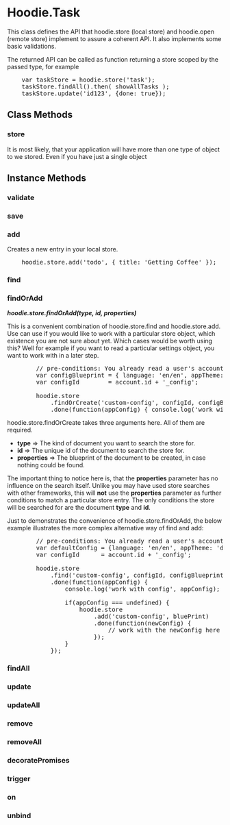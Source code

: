 # Hoodie.Task

This class defines the API that hoodie.store (local store) and hoodie.open
(remote store) implement to assure a coherent API. It also implements some
basic validations.

The returned API can be called as function returning a store scoped by the
passed type, for example

<pre>
    var taskStore = hoodie.store('task');
    taskStore.findAll().then( showAllTasks );
    taskStore.update('id123', {done: true});
</pre>


## Class Methods

### store

It is most likely, that your application will have more than one type of object
to we stored. Even if you have just a single object

## Instance Methods

### validate

### save

### add

Creates a new entry in your local store.

<pre>
    hoodie.store.add('todo', { title: 'Getting Coffee' });
</pre>

### find

### findOrAdd

***hoodie.store.findOrAdd(type, id, properties)***

This is a convenient combination of hoodie.store.find and hoodie.store.add. Use can
use if you would like to work with a particular store object, which existence
you are not sure about yet. Which cases would be worth using this?
Well for example if you want to read a particular settings object, you want to
work with in a later step.

<pre>
        // pre-conditions: You already read a user's account object.
        var configBlueprint = { language: 'en/en', appTheme: 'default' };
        var configId        = account.id + '_config';

        hoodie.store
            .findOrCreate('custom-config', configId, configBlueprint)
            .done(function(appConfig) { console.log('work with config', appConfig) });
</pre>

hoodie.store.findOrCreate takes three arguments here. All of them are required.

 * **type**       => The kind of document you want to search the store for.
 * **id**         => The unique id of the document to search the store for.
 * **properties** => The blueprint of the document to be created, in case nothing could be found.

The important thing to notice here is, that the **properties** parameter has no
influence on the search itself. Unlike you may have used store searches
with other frameworks, this will **not** use the **properties** parameter
as further conditions to match a particular store entry. The only conditions the
store will be searched for are the document **type** and **id**.

Just to demonstrates the convenience of hoodie.store.findOrAdd, the below example
illustrates the more complex alternative way of find and add:

<pre>
        // pre-conditions: You already read a user's account object.
        var defaultConfig = {language: 'en/en', appTheme: 'default'};
        var configId      = account.id + '_config';

        hoodie.store
            .find('custom-config', configId, configBlueprint)
            .done(function(appConfig) {
                console.log('work with config', appConfig);

                if(appConfig === undefined) {
                    hoodie.store
                        .add('custom-config', bluePrint)
                        .done(function(newConfig) {
                            // work with the newConfig here
                        });
                }
            });
</pre>


### findAll

### update

### updateAll

### remove

### removeAll

### decoratePromises

### trigger

### on

### unbind
